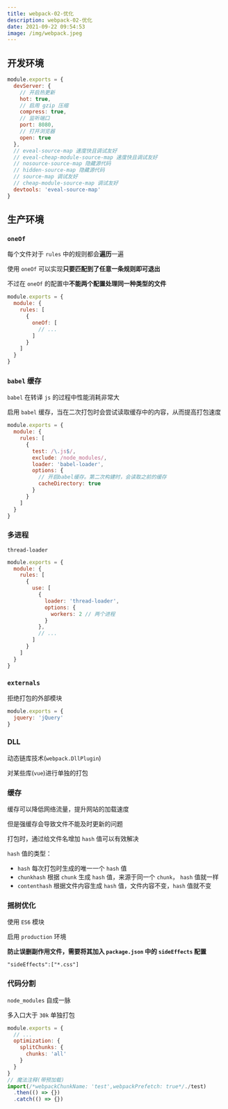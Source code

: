 ```yaml
---
title: webpack-02-优化
description: webpack-02-优化
date: 2021-09-22 09:54:53
image: /img/webpack.jpeg
---
```



## 开发环境

```js
module.exports = {
  devServer: {
    // 开启热更新
    hot: true,
    // 启用 gzip 压缩
    compress: true,
    // 监听端口
    port: 8080,
    // 打开浏览器
    open: true
  },
  // eveal-source-map 速度快且调试友好
  // eveal-cheap-module-source-map 速度快且调试友好
  // nosource-source-map 隐藏源代码
  // hidden-source-map 隐藏源代码
  // source-map 调试友好
  // cheap-module-source-map 调试友好
  devtools: 'eveal-source-map'
}
```

## 生产环境

### `oneOf`

每个文件对于 `rules` 中的规则都会**遍历**一遍

使用 `oneOf` 可以实现**只要匹配到了任意一条规则即可退出**

不过在 `oneOf` 的配置中**不能两个配置处理同一种类型的文件**

```js
module.exports = {
  module: {
    rules: [
      {
        oneOf: [
          // ...
        ]
      }
    ]
  }
}
```

### `babel` 缓存

`babel` 在转译 `js` 的过程中性能消耗非常大

启用 `babel` 缓存，当在二次打包时会尝试读取缓存中的内容，从而提高打包速度

```js
module.exports = {
  module: {
    rules: [
      {
        test: /\.js$/,
        exclude: /node_modules/,
        loader: 'babel-loader',
        options: {
          // 开启babel缓存。第二次构建时，会读取之前的缓存
          cacheDirectory: true
        }
      }
    ]
  }
}
```

### 多进程

`thread-loader`

```js
module.exports = {
  module: {
    rules: [
      {
        use: [
          {
            loader: 'thread-loader',
            options: {
              workers: 2 // 两个进程
            }
          },
          // ...
        ]
      }
    ]
  }
}
```

### `externals`

拒绝打包的外部模块

```js
module.exports = {
  jquery: 'jQuery'
}
```

### DLL

动态链库技术(`webpack.DllPlugin`)

对某些库(`vue`)进行单独的打包

### 缓存

缓存可以降低网络流量，提升网站的加载速度

但是强缓存会导致文件不能及时更新的问题

打包时，通过给文件名增加 `hash` 值可以有效解决

`hash` 值的类型：
  - `hash` 每次打包时生成的唯一一个 `hash` 值
  - `chunkhash` 根据 `chunk` 生成 `hash` 值，来源于同一个 `chunk`， `hash` 值就一样
  - `contenthash` 根据文件内容生成 `hash` 值，文件内容不变，`hash` 值就不变

### 摇树优化

使用 `ES6` 模块

启用 `production` 环境

**防止误删副作用文件，需要将其加入 `package.json` 中的 `sideEffects` 配置**

`"sideEffects":["*.css"]`

### 代码分割

`node_modules` 自成一脉

多入口大于 `30k` 单独打包

```js
module.exports = {
  // ...
  optimization: {
    splitChunks: {
      chunks: 'all'
    }
  }
}
// 魔法注释(带预加载) 
import(/*webpackChunkName: 'test',webpackPrefetch: true*/./test)
  .then(() => {})
  .catch(() => {})
```